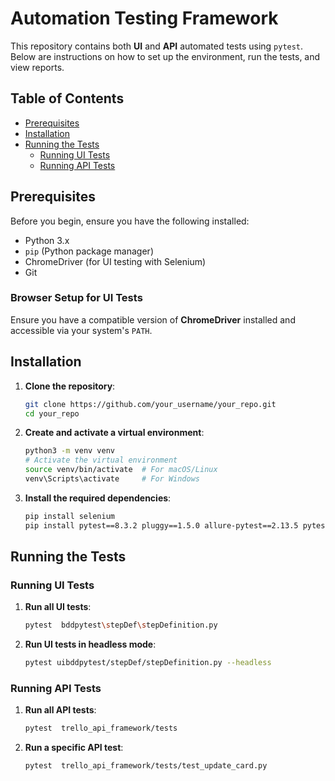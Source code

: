 # Automation Testing Framework

This repository contains both **UI** and **API** automated tests using `pytest`. Below are instructions on how to set up the environment, run the tests, and view reports.

## Table of Contents
- [Prerequisites](#prerequisites)
- [Installation](#installation)
- [Running the Tests](#running-the-tests)
  - [Running UI Tests](#running-ui-tests)
  - [Running API Tests](#running-api-tests)


## Prerequisites

Before you begin, ensure you have the following installed:

- Python 3.x
- `pip` (Python package manager)
- ChromeDriver (for UI testing with Selenium)
- Git

### Browser Setup for UI Tests

Ensure you have a compatible version of **ChromeDriver** installed and accessible via your system's `PATH`.

## Installation

1. **Clone the repository**:
    ```bash
    git clone https://github.com/your_username/your_repo.git
    cd your_repo
    ```

2. **Create and activate a virtual environment**:
    ```bash
    python3 -m venv venv
    # Activate the virtual environment
    source venv/bin/activate  # For macOS/Linux
    venv\Scripts\activate     # For Windows
    ```

3. **Install the required dependencies**:
    ```bash
    pip install selenium
    pip install pytest==8.3.2 pluggy==1.5.0 allure-pytest==2.13.5 pytest-bdd==7.2.0 pytest-html==4.1.1 pytest-html-reporter==0.2.9 pytest-metadata==3.1.1
    ```

## Running the Tests

### Running UI Tests

1. **Run all UI tests**:
    ```bash
    pytest  bddpytest\stepDef\stepDefinition.py
    ```

2. **Run UI tests in headless mode**:
    ```bash
    pytest uibddpytest/stepDef/stepDefinition.py --headless
    ```

### Running API Tests

1. **Run all API tests**:
    ```bash
    pytest  trello_api_framework/tests
    ```

2. **Run a specific API test**:
    ```bash
    pytest  trello_api_framework/tests/test_update_card.py
    ```
